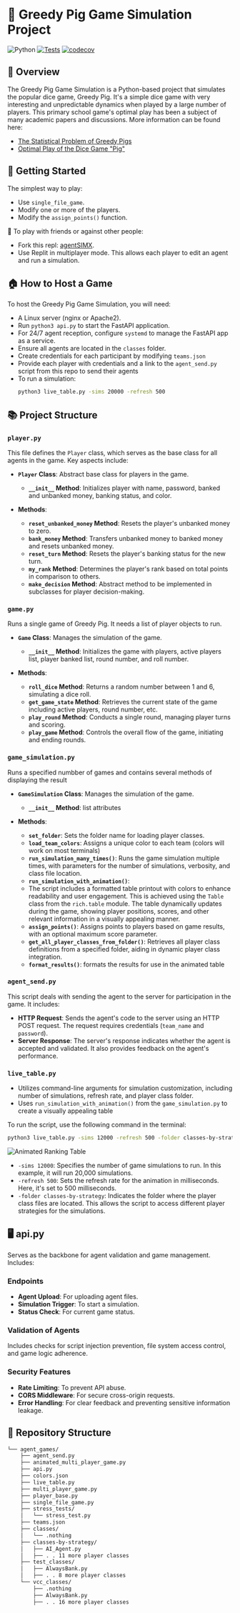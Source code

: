 # 🐷 Greedy Pig Game Simulation Project
![Python](https://img.shields.io/badge/python-3.12-blue.svg)  [![Tests](https://github.com/SanjinDedic/agent_games/actions/workflows/test.yml/badge.svg)](https://github.com/SanjinDedic/agent_games/actions/workflows/test.yml)  [![codecov](https://codecov.io/gh/SanjinDedic/agent_games/graph/badge.svg?token=PWUU4GJSOD)](https://codecov.io/gh/SanjinDedic/agent_games)

## 🌟 Overview
The Greedy Pig Game Simulation is a Python-based project that simulates the popular dice game, Greedy Pig. It's a simple dice game with very interesting and unpredictable dynamics when played by a large number of players. This primary school game's optimal play has been a subject of many academic papers and discussions. More information can be found here:

- [The Statistical Problem of Greedy Pigs](https://www.smh.com.au/education/the-statistical-problem-of-greedy-pigs-20140728-3cpk8.html)
- [Optimal Play of the Dice Game "Pig"](https://cupola.gettysburg.edu/cgi/viewcontent.cgi?article=1003&context=csfac)

## 🚀 Getting Started
The simplest way to play:
- Use `single_file_game`.
- Modify one or more of the players.
- Modify the `assign_points()` function.

👥 To play with friends or against other people:
- Fork this repl: [agentSIMX](https://replit.com/@SanjinDedic/agentSIMX).
- Use Replit in multiplayer mode. This allows each player to edit an agent and run a simulation.

## 🏠 How to Host a Game
To host the Greedy Pig Game Simulation, you will need:
- A Linux server (nginx or Apache2).
- Run `python3 api.py` to start the FastAPI application.
- For 24/7 agent reception, configure `systemd` to manage the FastAPI app as a service.
- Ensure all agents are located in the `classes` folder.
- Create credentials for each participant by modifying `teams.json`
- Provide each player with credentials and a link to the `agent_send.py` script from this repo to send their agents
- To run a simulation:
  ```bash
  python3 live_table.py -sims 20000 -refresh 500
  ```

## 📚 Project Structure


### `player.py`
This file defines the `Player` class, which serves as the base class for all agents in the game. Key aspects include:

- **`Player` Class**: Abstract base class for players in the game.
  - **`__init__` Method**: Initializes player with name, password, banked and unbanked money, banking status, and color.

- **Methods**:
  - **`reset_unbanked_money` Method**: Resets the player's unbanked money to zero.
  - **`bank_money` Method**: Transfers unbanked money to banked money and resets unbanked money.
  - **`reset_turn` Method**: Resets the player's banking status for the new turn.
  - **`my_rank` Method**: Determines the player's rank based on total points in comparison to others.
  - **`make_decision` Method**: Abstract method to be implemented in subclasses for player decision-making.


### `game.py`
Runs a single game of Greedy Pig. It needs a list of player objects to run.

- **`Game` Class**: Manages the simulation of the game.
  - **`__init__` Method**: Initializes the game with players, active players list, player banked list, round number, and roll number.

- **Methods**:
  - **`roll_dice` Method**: Returns a random number between 1 and 6, simulating a dice roll.
  - **`get_game_state` Method**: Retrieves the current state of the game including active players, round number, etc.
  - **`play_round` Method**: Conducts a single round, managing player turns and scoring.
  - **`play_game` Method**: Controls the overall flow of the game, initiating and ending rounds.


### `game_simulation.py`
Runs a specified numbber of games and contains several methods of displaying the result

- **`GameSimulation` Class**: Manages the simulation of the game.
  - **`__init__` Method**: list attributes

- **Methods**:
  - **`set_folder`**: Sets the folder name for loading player classes.
  - **`load_team_colors`**: Assigns a unique color to each team (colors will work on most terminals) 
  - **`run_simulation_many_times()`**: Runs the game simulation multiple times, with parameters for the number of simulations, verbosity, and class file location.
  - **`run_simulation_with_animation()`**:
  - The script includes a formatted table printout with colors to enhance readability and user engagement. This is achieved using the `Table` class from the `rich.table` module. The table dynamically updates during the game, showing player positions, scores, and other relevant information in a visually appealing manner.
  - **`assign_points()`**: Assigns points to players based on game results, with an optional maximum score parameter.
  - **`get_all_player_classes_from_folder()`**: Retrieves all player class definitions from a specified folder, aiding in dynamic player class integration.
  - **`format_results()`**: formats the results for use in the animated table


### `agent_send.py`

This script deals with sending the agent to the server for participation in the game. It includes:

- **HTTP Request**: Sends the agent's code to the server using an HTTP POST request. The request requires credentials (`team_name` and `password`).
- **Server Response**: The server's response indicates whether the agent is accepted and validated. It also provides feedback on the agent's performance.

### `live_table.py`

- Utilizes command-line arguments for simulation customization, including number of simulations, refresh rate, and player class folder.
- Uses `run_simulation_with_animation()` from the `game_simulation.py` to create a visually appealing table

To run the script, use the following command in the terminal:

```bash
python3 live_table.py -sims 12000 -refresh 500 -folder classes-by-strategy
```
![Animated Ranking Table](table.PNG)

- `-sims 12000`: Specifies the number of game simulations to run. In this example, it will run 20,000 simulations.
- `-refresh 500`: Sets the refresh rate for the animation in milliseconds. Here, it's set to 500 milliseconds.
- `-folder classes-by-strategy`: Indicates the folder where the player class files are located. This allows the script to access different player strategies for the simulations.


## 🖥️ api.py
Serves as the backbone for agent validation and game management. Includes:

### Endpoints
- **Agent Upload**: For uploading agent files.
- **Simulation Trigger**: To start a simulation.
- **Status Check**: For current game status.

### Validation of Agents
Includes checks for script injection prevention, file system access control, and game logic adherence.

### Security Features
- **Rate Limiting**: To prevent API abuse.
- **CORS Middleware**: For secure cross-origin requests.
- **Error Handling**: For clear feedback and preventing sensitive information leakage.

## 📁 Repository Structure

```sh
└── agent_games/
    ├── agent_send.py
    ├── animated_multi_player_game.py
    ├── api.py
    ├── colors.json
    ├── live_table.py
    ├── multi_player_game.py
    ├── player_base.py
    ├── single_file_game.py
    ├── stress_tests/
    │   └── stress_test.py
    ├── teams.json
    ├── classes/
    │   └── .nothing
    ├── classes-by-strategy/
    │   ├── AI_Agent.py
    │   ├── . . 11 more player classes
    ├── test_classes/
    │   ├── AlwaysBank.py
    │   ├── . . 8 more player classes
    └── vcc_classes/
        ├── .nothing
        ├── AlwaysBank.py
        ├── . . 16 more player classes
```
